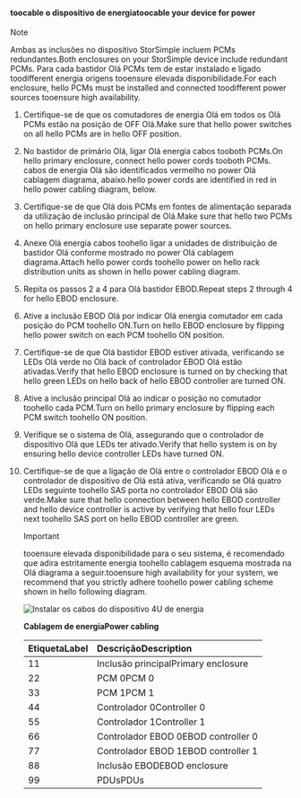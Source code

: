 <!--author=alkohli last changed: 9/16/15-->


#### <a name="toocable-your-device-for-power"></a><span data-ttu-id="dcfcd-101">toocable o dispositivo de energia</span><span class="sxs-lookup"><span data-stu-id="dcfcd-101">toocable your device for power</span></span>
> [!NOTE]
> <span data-ttu-id="dcfcd-102">Ambas as inclusões no dispositivo StorSimple incluem PCMs redundantes.</span><span class="sxs-lookup"><span data-stu-id="dcfcd-102">Both enclosures on your StorSimple device include redundant PCMs.</span></span> <span data-ttu-id="dcfcd-103">Para cada bastidor Olá PCMs tem de estar instalado e ligado toodifferent energia origens tooensure elevada disponibilidade.</span><span class="sxs-lookup"><span data-stu-id="dcfcd-103">For each enclosure, hello PCMs must be installed and connected toodifferent power sources tooensure high availability.</span></span>
> 
> 

1. <span data-ttu-id="dcfcd-104">Certifique-se de que os comutadores de energia Olá em todos os Olá PCMs estão na posição de OFF Olá.</span><span class="sxs-lookup"><span data-stu-id="dcfcd-104">Make sure that hello power switches on all hello PCMs are in hello OFF position.</span></span>
2. <span data-ttu-id="dcfcd-105">No bastidor de primário Olá, ligar Olá energia cabos tooboth PCMs.</span><span class="sxs-lookup"><span data-stu-id="dcfcd-105">On hello primary enclosure, connect hello power cords tooboth PCMs.</span></span> <span data-ttu-id="dcfcd-106">cabos de energia Olá são identificados vermelho no power Olá cablagem diagrama, abaixo.</span><span class="sxs-lookup"><span data-stu-id="dcfcd-106">hello power cords are identified in red in hello power cabling diagram, below.</span></span>
3. <span data-ttu-id="dcfcd-107">Certifique-se de que Olá dois PCMs em fontes de alimentação separada da utilização de inclusão principal de Olá.</span><span class="sxs-lookup"><span data-stu-id="dcfcd-107">Make sure that hello two PCMs on hello primary enclosure use separate power sources.</span></span>
4. <span data-ttu-id="dcfcd-108">Anexe Olá energia cabos toohello ligar a unidades de distribuição de bastidor Olá conforme mostrado no power Olá cablagem diagrama.</span><span class="sxs-lookup"><span data-stu-id="dcfcd-108">Attach hello power cords toohello power on hello rack distribution units as shown in hello power cabling diagram.</span></span>
5. <span data-ttu-id="dcfcd-109">Repita os passos 2 a 4 para Olá bastidor EBOD.</span><span class="sxs-lookup"><span data-stu-id="dcfcd-109">Repeat steps 2 through 4 for hello EBOD enclosure.</span></span>
6. <span data-ttu-id="dcfcd-110">Ative a inclusão EBOD Olá por indicar Olá energia comutador em cada posição do PCM toohello ON.</span><span class="sxs-lookup"><span data-stu-id="dcfcd-110">Turn on hello EBOD enclosure by flipping hello power switch on each PCM toohello ON position.</span></span>
7. <span data-ttu-id="dcfcd-111">Certifique-se de que Olá bastidor EBOD estiver ativada, verificando se LEDs Olá verde no Olá back of controlador EBOD Olá estão ativadas.</span><span class="sxs-lookup"><span data-stu-id="dcfcd-111">Verify that hello EBOD enclosure is turned on by checking that hello green LEDs on hello back of hello EBOD controller are turned ON.</span></span>
8. <span data-ttu-id="dcfcd-112">Ative a inclusão principal Olá ao indicar o posição no comutador toohello cada PCM.</span><span class="sxs-lookup"><span data-stu-id="dcfcd-112">Turn on hello primary enclosure by flipping each PCM switch toohello ON position.</span></span>
9. <span data-ttu-id="dcfcd-113">Verifique se o sistema de Olá, assegurando que o controlador de dispositivo Olá que LEDs ter ativado.</span><span class="sxs-lookup"><span data-stu-id="dcfcd-113">Verify that hello system is on by ensuring hello device controller LEDs have turned ON.</span></span>
10. <span data-ttu-id="dcfcd-114">Certifique-se de que a ligação de Olá entre o controlador EBOD Olá e o controlador de dispositivo de Olá está ativa, verificando se Olá quatro LEDs seguinte toohello SAS porta no controlador EBOD Olá são verde.</span><span class="sxs-lookup"><span data-stu-id="dcfcd-114">Make sure that hello connection between hello EBOD controller and hello device controller is active by verifying that hello four LEDs next toohello SAS port on hello EBOD controller are green.</span></span>
    
    > [!IMPORTANT]
    > <span data-ttu-id="dcfcd-115">tooensure elevada disponibilidade para o seu sistema, é recomendado que adira estritamente energia toohello cablagem esquema mostrada na Olá diagrama a seguir.</span><span class="sxs-lookup"><span data-stu-id="dcfcd-115">tooensure high availability for your system, we recommend that you strictly adhere toohello power cabling scheme shown in hello following diagram.</span></span>
    > 
    > 
    
    ![Instalar os cabos do dispositivo 4U de energia](./media/storsimple-cable-8600-for-power/HCSCableYour4UDeviceforPower.png)
    
    <span data-ttu-id="dcfcd-117">**Cablagem de energia**</span><span class="sxs-lookup"><span data-stu-id="dcfcd-117">**Power cabling**</span></span>
    
    | <span data-ttu-id="dcfcd-118">Etiqueta</span><span class="sxs-lookup"><span data-stu-id="dcfcd-118">Label</span></span> | <span data-ttu-id="dcfcd-119">Descrição</span><span class="sxs-lookup"><span data-stu-id="dcfcd-119">Description</span></span> |
    |:--- |:--- |
    | <span data-ttu-id="dcfcd-120">1</span><span class="sxs-lookup"><span data-stu-id="dcfcd-120">1</span></span> |<span data-ttu-id="dcfcd-121">Inclusão principal</span><span class="sxs-lookup"><span data-stu-id="dcfcd-121">Primary enclosure</span></span> |
    | <span data-ttu-id="dcfcd-122">2</span><span class="sxs-lookup"><span data-stu-id="dcfcd-122">2</span></span> |<span data-ttu-id="dcfcd-123">PCM 0</span><span class="sxs-lookup"><span data-stu-id="dcfcd-123">PCM 0</span></span> |
    | <span data-ttu-id="dcfcd-124">3</span><span class="sxs-lookup"><span data-stu-id="dcfcd-124">3</span></span> |<span data-ttu-id="dcfcd-125">PCM 1</span><span class="sxs-lookup"><span data-stu-id="dcfcd-125">PCM 1</span></span> |
    | <span data-ttu-id="dcfcd-126">4</span><span class="sxs-lookup"><span data-stu-id="dcfcd-126">4</span></span> |<span data-ttu-id="dcfcd-127">Controlador 0</span><span class="sxs-lookup"><span data-stu-id="dcfcd-127">Controller 0</span></span> |
    | <span data-ttu-id="dcfcd-128">5</span><span class="sxs-lookup"><span data-stu-id="dcfcd-128">5</span></span> |<span data-ttu-id="dcfcd-129">Controlador 1</span><span class="sxs-lookup"><span data-stu-id="dcfcd-129">Controller 1</span></span> |
    | <span data-ttu-id="dcfcd-130">6</span><span class="sxs-lookup"><span data-stu-id="dcfcd-130">6</span></span> |<span data-ttu-id="dcfcd-131">Controlador EBOD 0</span><span class="sxs-lookup"><span data-stu-id="dcfcd-131">EBOD controller 0</span></span> |
    | <span data-ttu-id="dcfcd-132">7</span><span class="sxs-lookup"><span data-stu-id="dcfcd-132">7</span></span> |<span data-ttu-id="dcfcd-133">Controlador EBOD 1</span><span class="sxs-lookup"><span data-stu-id="dcfcd-133">EBOD controller 1</span></span> |
    | <span data-ttu-id="dcfcd-134">8</span><span class="sxs-lookup"><span data-stu-id="dcfcd-134">8</span></span> |<span data-ttu-id="dcfcd-135">Inclusão EBOD</span><span class="sxs-lookup"><span data-stu-id="dcfcd-135">EBOD enclosure</span></span> |
    | <span data-ttu-id="dcfcd-136">9</span><span class="sxs-lookup"><span data-stu-id="dcfcd-136">9</span></span> |<span data-ttu-id="dcfcd-137">PDUs</span><span class="sxs-lookup"><span data-stu-id="dcfcd-137">PDUs</span></span> |

